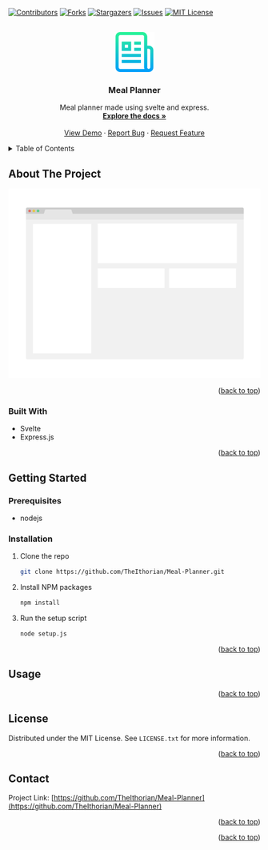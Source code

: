 <a name="readme-top"></a>

[![Contributors][contributors-shield]][contributors-url]
[![Forks][forks-shield]][forks-url]
[![Stargazers][stars-shield]][stars-url]
[![Issues][issues-shield]][issues-url]
[![MIT License][license-shield]][license-url]

<!-- PROJECT LOGO -->
<br />
<div align="center">
  <a href="https://github.com/TheIthorian/Meal-Planner">
    <img src="images/logo.png" alt="Logo" width="80" height="80">
  </a>

<h3 align="center">Meal Planner</h3>

  <p align="center">
    Meal planner made using svelte and express.
    <br />
    <a href="https://github.com/TheIthorian/Meal-Planner"><strong>Explore the docs »</strong></a>
    <br />
    <br />
    <a href="https://github.com/TheIthorian/Meal-Planner">View Demo</a>
    ·
    <a href="https://github.com/TheIthorian/Meal-Planner/issues">Report Bug</a>
    ·
    <a href="https://github.com/TheIthorian/Meal-Planner/issues">Request Feature</a>
  </p>
</div>

<!-- TABLE OF CONTENTS -->
<details>
  <summary>Table of Contents</summary>
  <ol>
    <li>
      <a href="#about-the-project">About The Project</a>
      <ul>
        <li><a href="#built-with">Built With</a></li>
      </ul>
    </li>
    <li>
      <a href="#getting-started">Getting Started</a>
      <ul>
        <li><a href="#prerequisites">Prerequisites</a></li>
        <li><a href="#installation">Installation</a></li>
      </ul>
    </li>
    <li><a href="#usage">Usage</a></li>
    <li><a href="#license">License</a></li>
    <li><a href="#contact">Contact</a></li>
  </ol>
</details>

<!-- ABOUT THE PROJECT -->

## About The Project

[![Product Name Screen Shot][product-screenshot]]()

<p align="right">(<a href="#readme-top">back to top</a>)</p>

### Built With

-   Svelte
-   Express.js

<p align="right">(<a href="#readme-top">back to top</a>)</p>

<!-- GETTING STARTED -->

## Getting Started

### Prerequisites

-   nodejs

### Installation

1. Clone the repo
    ```sh
    git clone https://github.com/TheIthorian/Meal-Planner.git
    ```
2. Install NPM packages
    ```sh
    npm install
    ```
3. Run the setup script
    ```sh
    node setup.js
    ```

<p align="right">(<a href="#readme-top">back to top</a>)</p>

<!-- USAGE EXAMPLES -->

## Usage

<p align="right">(<a href="#readme-top">back to top</a>)</p>

## License

Distributed under the MIT License. See `LICENSE.txt` for more information.

<p align="right">(<a href="#readme-top">back to top</a>)</p>

<!-- CONTACT -->

## Contact

Project Link: [https://github.com/TheIthorian/Meal-Planner](https://github.com/TheIthorian/Meal-Planner)

<p align="right">(<a href="#readme-top">back to top</a>)</p>

<p align="right">(<a href="#readme-top">back to top</a>)</p>

<!-- MARKDOWN LINKS & IMAGES -->
<!-- https://www.markdownguide.org/basic-syntax/#reference-style-links -->

[contributors-shield]: https://img.shields.io/github/contributors/TheIthorian/Meal-Planner.svg?style=for-the-badge
[contributors-url]: https://github.com/TheIthorian/Meal-Planner/graphs/contributors
[forks-shield]: https://img.shields.io/github/forks/TheIthorian/Meal-Planner.svg?style=for-the-badge
[forks-url]: https://github.com/TheIthorian/Meal-Planner/network/members
[stars-shield]: https://img.shields.io/github/stars/TheIthorian/Meal-Planner.svg?style=for-the-badge
[stars-url]: https://github.com/TheIthorian/Meal-Planner/stargazers
[issues-shield]: https://img.shields.io/github/issues/TheIthorian/Meal-Planner.svg?style=for-the-badge
[issues-url]: https://github.com/TheIthorian/Meal-Planner/issues
[license-shield]: https://img.shields.io/github/license/TheIthorian/Meal-Planner.svg?style=for-the-badge
[license-url]: https://github.com/TheIthorian/Meal-Planner/blob/master/LICENSE.txt
[product-screenshot]: images/screenshot.png
[svelte.dev]: https://img.shields.io/badge/Svelte-4A4A55?style=for-the-badge&logo=svelte&logoColor=FF3E00
[svelte-url]: https://svelte.dev/
